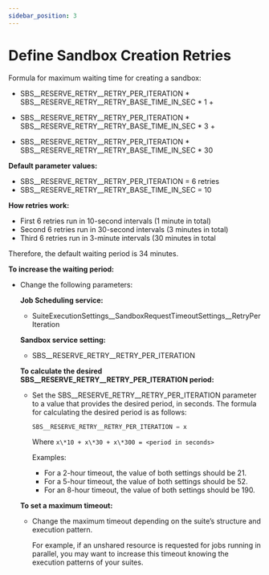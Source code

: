 ```yaml
---
sidebar_position: 3
---
```


# Define Sandbox Creation Retries

Formula for maximum waiting time for creating a sandbox:

- SBS\_\_RESERVE\_RETRY\_\_RETRY\_PER\_ITERATION \* SBS\_\_RESERVE\_RETRY\_\_RETRY\_BASE\_TIME\_IN\_SEC \* 1 +
    
- SBS\_\_RESERVE\_RETRY\_\_RETRY\_PER\_ITERATION \* SBS\_\_RESERVE\_RETRY\_\_RETRY\_BASE\_TIME\_IN\_SEC \* 3 +   

- SBS\_\_RESERVE\_RETRY\_\_RETRY\_PER\_ITERATION \* SBS\_\_RESERVE\_RETRY\_\_RETRY\_BASE\_TIME\_IN\_SEC \* 30

**Default parameter values:**

- SBS\_\_RESERVE\_RETRY\_\_RETRY\_PER\_ITERATION = 6 retries
- SBS\_\_RESERVE\_RETRY\_\_RETRY\_BASE\_TIME\_IN\_SEC = 10

**How retries work:**

- First 6 retries run in 10-second intervals (1 minute in total)
- Second 6 retries run in 30-second intervals (3 minutes in total)
- Third 6 retries run in 3-minute intervals (30 minutes in total

Therefore, the default waiting period is 34 minutes.

**To increase the waiting period:**

- Change the following parameters:
    
    **Job Scheduling service:**
    
    - SuiteExecutionSettings\_\_SandboxRequestTimeoutSettings\_\_RetryPerIteration
    
    **Sandbox service setting:**
    
    - SBS\_\_RESERVE\_RETRY\_\_RETRY\_PER\_ITERATION
    
   **To calculate the desired SBS\_\_RESERVE\_RETRY\_\_RETRY\_PER\_ITERATION period:**
    
    - Set the SBS\_\_RESERVE\_RETRY\_\_RETRY\_PER\_ITERATION parameter to a value that provides the desired period, in seconds. The formula for calculating the desired period is as follows:
        
        ```javascript
        SBS__RESERVE_RETRY__RETRY_PER_ITERATION = x
        ```
        
        Where `x\*10 + x\*30 + x\*300 = <period in seconds>`
        
        Examples:
        
        - For a 2-hour timeout, the value of both settings should be 21.
        - For a 5-hour timeout, the value of both settings should be 52.
        - For an 8-hour timeout, the value of both settings should be 190.
    
    **To set a maximum timeout:**
    
    - Change the maximum timeout depending on the suite’s structure and execution pattern.
        
        For example, if an unshared resource is requested for jobs running in parallel, you may want to increase this timeout knowing the execution patterns of your suites.
